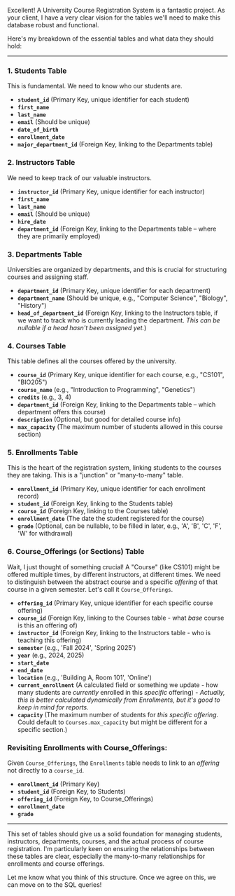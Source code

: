 Excellent! A University Course Registration System is a fantastic project. As your client, I have a very clear vision for the tables we'll need to make this database robust and functional.

Here's my breakdown of the essential tables and what data they should hold:

---

### **1. Students Table**

This is fundamental. We need to know who our students are.

* **`student_id`** (Primary Key, unique identifier for each student)
* **`first_name`**
* **`last_name`**
* **`email`** (Should be unique)
* **`date_of_birth`**
* **`enrollment_date`**
* **`major_department_id`** (Foreign Key, linking to the Departments table)

### **2. Instructors Table**

We need to keep track of our valuable instructors.

* **`instructor_id`** (Primary Key, unique identifier for each instructor)
* **`first_name`**
* **`last_name`**
* **`email`** (Should be unique)
* **`hire_date`**
* **`department_id`** (Foreign Key, linking to the Departments table – where they are primarily employed)

### **3. Departments Table**

Universities are organized by departments, and this is crucial for structuring courses and assigning staff.

* **`department_id`** (Primary Key, unique identifier for each department)
* **`department_name`** (Should be unique, e.g., "Computer Science", "Biology", "History")
* **`head_of_department_id`** (Foreign Key, linking to the Instructors table, if we want to track who is currently leading the department. *This can be nullable if a head hasn't been assigned yet.*)

### **4. Courses Table**

This table defines all the courses offered by the university.

* **`course_id`** (Primary Key, unique identifier for each course, e.g., "CS101", "BIO205")
* **`course_name`** (e.g., "Introduction to Programming", "Genetics")
* **`credits`** (e.g., 3, 4)
* **`department_id`** (Foreign Key, linking to the Departments table – which department offers this course)
* **`description`** (Optional, but good for detailed course info)
* **`max_capacity`** (The maximum number of students allowed in this course section)

### **5. Enrollments Table**

This is the heart of the registration system, linking students to the courses they are taking. This is a "junction" or "many-to-many" table.

* **`enrollment_id`** (Primary Key, unique identifier for each enrollment record)
* **`student_id`** (Foreign Key, linking to the Students table)
* **`course_id`** (Foreign Key, linking to the Courses table)
* **`enrollment_date`** (The date the student registered for the course)
* **`grade`** (Optional, can be nullable, to be filled in later, e.g., 'A', 'B', 'C', 'F', 'W' for withdrawal)

### **6. Course_Offerings (or Sections) Table**

Wait, I just thought of something crucial! A "Course" (like CS101) might be offered multiple times, by different instructors, at different times. We need to distinguish between the abstract course and a specific *offering* of that course in a given semester. Let's call it `Course_Offerings`.

* **`offering_id`** (Primary Key, unique identifier for each specific course offering)
* **`course_id`** (Foreign Key, linking to the Courses table - what *base* course is this an offering of)
* **`instructor_id`** (Foreign Key, linking to the Instructors table - who is teaching this offering)
* **`semester`** (e.g., 'Fall 2024', 'Spring 2025')
* **`year`** (e.g., 2024, 2025)
* **`start_date`**
* **`end_date`**
* **`location`** (e.g., 'Building A, Room 101', 'Online')
* **`current_enrollment`** (A calculated field or something we update - how many students are *currently* enrolled in this *specific* offering) - *Actually, this is better calculated dynamically from Enrollments, but it's good to keep in mind for reports.*
* **`capacity`** (The maximum number of students for *this specific offering*. Could default to `Courses.max_capacity` but might be different for a specific section.)

### **Revisiting Enrollments with Course_Offerings:**

Given `Course_Offerings`, the `Enrollments` table needs to link to an *offering* not directly to a `course_id`.

* **`enrollment_id`** (Primary Key)
* **`student_id`** (Foreign Key, to Students)
* **`offering_id`** (Foreign Key, to Course_Offerings)
* **`enrollment_date`**
* **`grade`**

---

This set of tables should give us a solid foundation for managing students, instructors, departments, courses, and the actual process of course registration. I'm particularly keen on ensuring the relationships between these tables are clear, especially the many-to-many relationships for enrollments and course offerings.

Let me know what you think of this structure. Once we agree on this, we can move on to the SQL queries!
